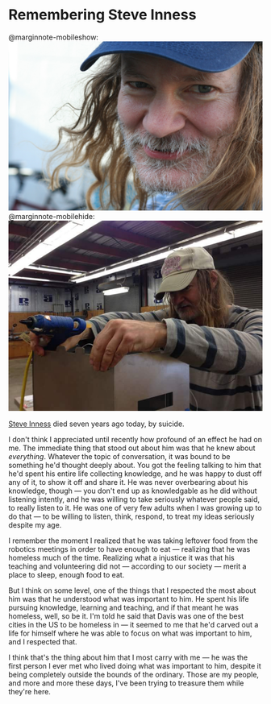 # Remembering Steve Inness

@marginnote-mobileshow: <img src="/img/post/remembering-steve-inness/steve-inness.jpg" alt="A close-up photo of Steve Inness' face">
@marginnote-mobilehide: <img src="/img/post/remembering-steve-inness/steve-inness-2.jpg" alt="A photo ofSteve Inness, putting together a wooden or metal box, holding a industrial glue gun in one of his hands.">

[Steve Inness](https://localwiki.org/davis/Steve_Inness) died seven years ago today, by suicide.

I don't think I appreciated until recently how profound of an effect he had on me. The immediate thing that stood out about him was that he knew about *everything*. Whatever the topic of conversation, it was bound to be something he'd thought deeply about. You got the feeling talking to him that he'd spent his entire life collecting knowledge, and he was happy to dust off any of it, to show it off and share it. He was never overbearing about his knowledge, though — you don't end up as knowledgable as he did without listening intently, and he was willing to take seriously whatever people said, to really listen to it. He was one of very few adults when I was growing up to do that — to be willing to listen, think, respond, to treat my ideas seriously despite my age.

I remember the moment I realized that he was taking leftover food from the robotics meetings in order to have enough to eat — realizing that he was homeless much of the time. Realizing what a injustice it was that his teaching and volunteering did not — according to our society — merit a place to sleep, enough food to eat.

But I think on some level, one of the things that I respected the most about him was that he understood what was important to him. He spent his life pursuing knowledge, learning and teaching, and if that meant he was homeless, well, so be it. I'm told he said that Davis was one of the best cities in the US to be homeless in — it seemed to me that he'd carved out a life for himself where he was able to focus on what was important to him, and I respected that.

I think that's the thing about him that I most carry with me — he was the first person I ever met who lived doing what was important to him, despite it being completely outside the bounds of the ordinary. Those are my people, and more and more these days, I've been trying to treasure them while they're here.
